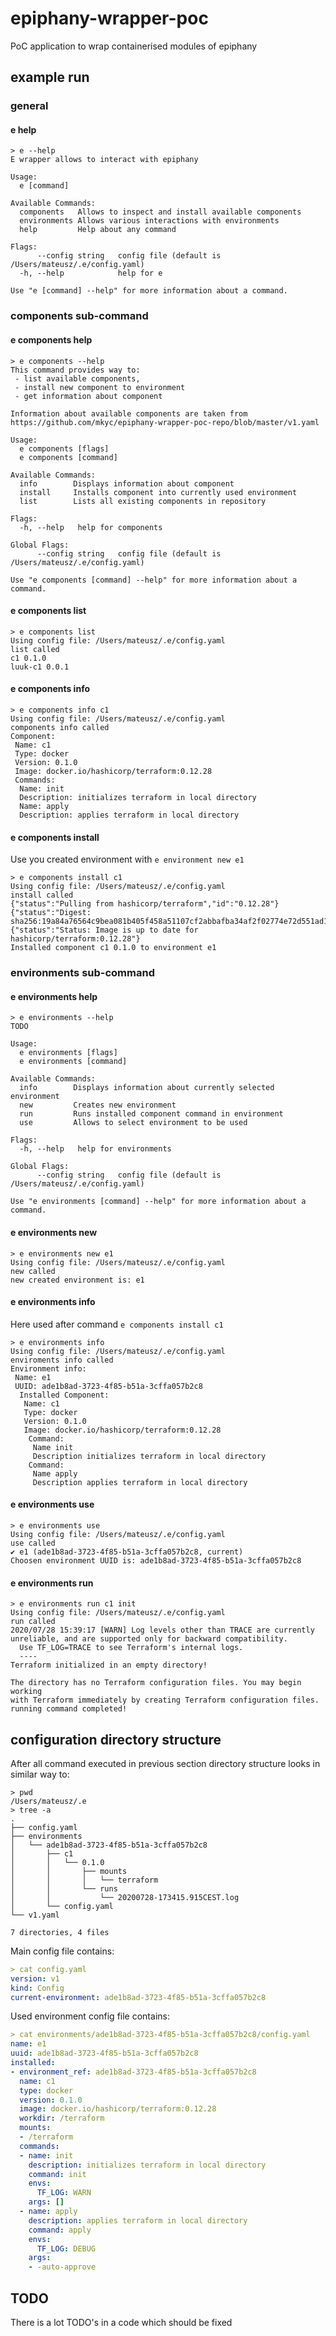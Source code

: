 # epiphany-wrapper-poc
PoC application to wrap containerised modules of epiphany

## example run

### general 

#### e help 

```shell
> e --help                        
E wrapper allows to interact with epiphany

Usage:
  e [command]

Available Commands:
  components   Allows to inspect and install available components
  environments Allows various interactions with environments
  help         Help about any command

Flags:
      --config string   config file (default is /Users/mateusz/.e/config.yaml)
  -h, --help            help for e

Use "e [command] --help" for more information about a command.

```

### components sub-command

#### e components help

```shell
> e components --help
This command provides way to:
 - list available components, 
 - install new component to environment
 - get information about component

Information about available components are taken from https://github.com/mkyc/epiphany-wrapper-poc-repo/blob/master/v1.yaml

Usage:
  e components [flags]
  e components [command]

Available Commands:
  info        Displays information about component
  install     Installs component into currently used environment
  list        Lists all existing components in repository

Flags:
  -h, --help   help for components

Global Flags:
      --config string   config file (default is /Users/mateusz/.e/config.yaml)

Use "e components [command] --help" for more information about a command.

```

#### e components list 

```shell
> e components list  
Using config file: /Users/mateusz/.e/config.yaml
list called
c1 0.1.0
luuk-c1 0.0.1
```

#### e components info

```shell
> e components info c1
Using config file: /Users/mateusz/.e/config.yaml
components info called
Component:
 Name: c1
 Type: docker
 Version: 0.1.0
 Image: docker.io/hashicorp/terraform:0.12.28
 Commands:
  Name: init
  Description: initializes terraform in local directory
  Name: apply
  Description: applies terraform in local directory
```

#### e components install

Use you created environment with `e environment new e1`

```shell
> e components install c1
Using config file: /Users/mateusz/.e/config.yaml
install called
{"status":"Pulling from hashicorp/terraform","id":"0.12.28"}
{"status":"Digest: sha256:19a84a76564c9bea081b405f458a51107cf2abbafba34af2f02774e72d551ad1"}
{"status":"Status: Image is up to date for hashicorp/terraform:0.12.28"}
Installed component c1 0.1.0 to environment e1
```

### environments sub-command

#### e environments help

```shell
> e environments --help
TODO

Usage:
  e environments [flags]
  e environments [command]

Available Commands:
  info        Displays information about currently selected environment
  new         Creates new environment
  run         Runs installed component command in environment
  use         Allows to select environment to be used

Flags:
  -h, --help   help for environments

Global Flags:
      --config string   config file (default is /Users/mateusz/.e/config.yaml)

Use "e environments [command] --help" for more information about a command.
```

#### e environments new

```shell
> e environments new e1
Using config file: /Users/mateusz/.e/config.yaml
new called
new created environment is: e1
```

#### e environments info

Here used after command `e components install c1`

```shell
> e environments info    
Using config file: /Users/mateusz/.e/config.yaml
enviroments info called
Environment info:
 Name: e1
 UUID: ade1b8ad-3723-4f85-b51a-3cffa057b2c8
  Installed Component:
   Name: c1
   Type: docker
   Version: 0.1.0
   Image: docker.io/hashicorp/terraform:0.12.28
    Command:
     Name init
     Description initializes terraform in local directory
    Command:
     Name apply
     Description applies terraform in local directory
```

#### e environments use

```shell 
> e environments use
Using config file: /Users/mateusz/.e/config.yaml
use called
✔ e1 (ade1b8ad-3723-4f85-b51a-3cffa057b2c8, current)
Choosen environment UUID is: ade1b8ad-3723-4f85-b51a-3cffa057b2c8
```

#### e environments run

```shell
> e environments run c1 init
Using config file: /Users/mateusz/.e/config.yaml
run called
2020/07/28 15:39:17 [WARN] Log levels other than TRACE are currently unreliable, and are supported only for backward compatibility.
  Use TF_LOG=TRACE to see Terraform's internal logs.
  ----
Terraform initialized in an empty directory!

The directory has no Terraform configuration files. You may begin working
with Terraform immediately by creating Terraform configuration files.
running command completed!
```

## configuration directory structure

After all command executed in previous section directory structure looks in similar way to: 

```shell
> pwd
/Users/mateusz/.e
> tree -a
.
├── config.yaml
├── environments
│   └── ade1b8ad-3723-4f85-b51a-3cffa057b2c8
│       ├── c1
│       │   └── 0.1.0
│       │       ├── mounts
│       │       │   └── terraform
│       │       └── runs
│       │           └── 20200728-173415.915CEST.log
│       └── config.yaml
└── v1.yaml

7 directories, 4 files
```

Main config file contains: 

```yaml
> cat config.yaml 
version: v1
kind: Config
current-environment: ade1b8ad-3723-4f85-b51a-3cffa057b2c8
```

Used environment config file contains: 

```yaml
> cat environments/ade1b8ad-3723-4f85-b51a-3cffa057b2c8/config.yaml 
name: e1
uuid: ade1b8ad-3723-4f85-b51a-3cffa057b2c8
installed:
- environment_ref: ade1b8ad-3723-4f85-b51a-3cffa057b2c8
  name: c1
  type: docker
  version: 0.1.0
  image: docker.io/hashicorp/terraform:0.12.28
  workdir: /terraform
  mounts:
  - /terraform
  commands:
  - name: init
    description: initializes terraform in local directory
    command: init
    envs:
      TF_LOG: WARN
    args: []
  - name: apply
    description: applies terraform in local directory
    command: apply
    envs:
      TF_LOG: DEBUG
    args:
    - -auto-approve
```

## TODO

There is a lot TODO's in a code which should be fixed